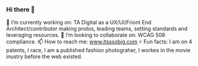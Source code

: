 ### Hi there 👋

<!--
**CodePosse/codeposse** is a ✨ _special_ ✨ repository because its `README.md` (this file) appears on your GitHub profile.

Here are some ideas to get you started:
- 🤔 I’m looking for help with ...
- 🌱 I’m currently learning ...
- 💬 Ask me about ...
- 😄 Pronouns: ...
-->
🔭 I’m currently working on: TA Digital as a UX/UI/Friont End Architect/contributor making protos, leading teams, setting standards and leveraging resources.
👯 I’m looking to collaborate on: WCAG 508 compliance.
📫 How to reach me: www.itsssobig.com
⚡ Fun facts: I am on 4 patents, I race, I am a published fashion photograher, I workes in the movie inustry before the web existed.
